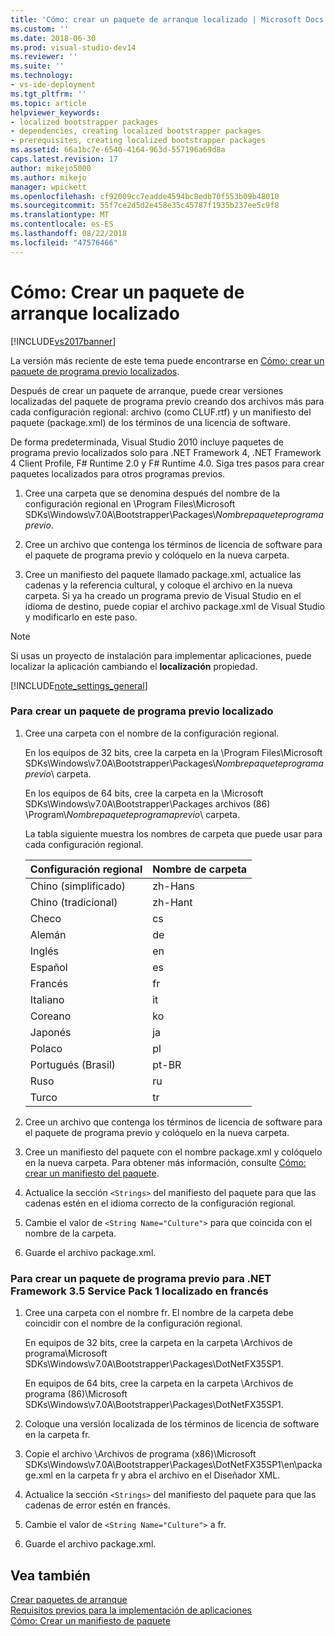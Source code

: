 ```yaml
---
title: 'Cómo: crear un paquete de arranque localizado | Microsoft Docs'
ms.custom: ''
ms.date: 2018-06-30
ms.prod: visual-studio-dev14
ms.reviewer: ''
ms.suite: ''
ms.technology:
- vs-ide-deployment
ms.tgt_pltfrm: ''
ms.topic: article
helpviewer_keywords:
- localized bootstrapper packages
- dependencies, creating localized bootstrapper packages
- prerequisites, creating localized bootstrapper packages
ms.assetid: 66a1bc7e-6540-4164-963d-557196a69d8a
caps.latest.revision: 17
author: mikejo5000
ms.author: mikejo
manager: wpickett
ms.openlocfilehash: cf92009cc7eadde4594bc8edb70f553b09b48010
ms.sourcegitcommit: 55f7ce2d5d2e458e35c45787f1935b237ee5c9f8
ms.translationtype: MT
ms.contentlocale: es-ES
ms.lasthandoff: 08/22/2018
ms.locfileid: "47576466"
---
```

# <a name="how-to-create-a-localized-bootstrapper-package"></a>Cómo: Crear un paquete de arranque localizado
[!INCLUDE[vs2017banner](../includes/vs2017banner.md)]

La versión más reciente de este tema puede encontrarse en [Cómo: crear un paquete de programa previo localizados](https://docs.microsoft.com/visualstudio/deployment/how-to-create-a-localized-bootstrapper-package).  
  
Después de crear un paquete de arranque, puede crear versiones localizadas del paquete de programa previo creando dos archivos más para cada configuración regional: archivo (como CLUF.rtf) y un manifiesto del paquete (package.xml) de los términos de una licencia de software.  
  
 De forma predeterminada, Visual Studio 2010 incluye paquetes de programa previo localizados solo para .NET Framework 4, .NET Framework 4 Client Profile, F# Runtime 2.0 y F# Runtime 4.0. Siga tres pasos para crear paquetes localizados para otros programas previos.  
  
1.  Cree una carpeta que se denomina después del nombre de la configuración regional en \Program Files\Microsoft SDKs\Windows\v7.0A\Bootstrapper\Packages\\*Nombrepaqueteprogramaprevio*.  
  
2.  Cree un archivo que contenga los términos de licencia de software para el paquete de programa previo y colóquelo en la nueva carpeta.  
  
3.  Cree un manifiesto del paquete llamado package.xml, actualice las cadenas y la referencia cultural, y coloque el archivo en la nueva carpeta. Si ya ha creado un programa previo de Visual Studio en el idioma de destino, puede copiar el archivo package.xml de Visual Studio y modificarlo en este paso.  
  
> [!NOTE]
>  Si usas un proyecto de instalación para implementar aplicaciones, puede localizar la aplicación cambiando el **localización** propiedad.  
  
 [!INCLUDE[note_settings_general](../includes/note-settings-general-md.md)]  
  
### <a name="to-create-a-localized-bootstrapper-package"></a>Para crear un paquete de programa previo localizado  
  
1.  Cree una carpeta con el nombre de la configuración regional.  
  
     En los equipos de 32 bits, cree la carpeta en la \Program Files\Microsoft SDKs\Windows\v7.0A\Bootstrapper\Packages\\*Nombrepaqueteprogramaprevio*\ carpeta.  
  
     En los equipos de 64 bits, cree la carpeta en la \Microsoft SDKs\Windows\v7.0A\Bootstrapper\Packages archivos (86) \Program\\*Nombrepaqueteprogramaprevio*\ carpeta.  
  
     La tabla siguiente muestra los nombres de carpeta que puede usar para cada configuración regional.  
  
    |Configuración regional|Nombre de carpeta|  
    |------------|-----------------|  
    |Chino (simplificado)|zh-Hans|  
    |Chino (tradicional)|zh-Hant|  
    |Checo|cs|  
    |Alemán|de|  
    |Inglés|en|  
    |Español|es|  
    |Francés|fr|  
    |Italiano|it|  
    |Coreano|ko|  
    |Japonés|ja|  
    |Polaco|pl|  
    |Portugués (Brasil)|pt-BR|  
    |Ruso|ru|  
    |Turco|tr|  
  
2.  Cree un archivo que contenga los términos de licencia de software para el paquete de programa previo y colóquelo en la nueva carpeta.  
  
3.  Cree un manifiesto del paquete con el nombre package.xml y colóquelo en la nueva carpeta. Para obtener más información, consulte [Cómo: crear un manifiesto del paquete](../deployment/how-to-create-a-package-manifest.md).  
  
4.  Actualice la sección `<Strings>` del manifiesto del paquete para que las cadenas estén en el idioma correcto de la configuración regional.  
  
5.  Cambie el valor de `<String Name="Culture">` para que coincida con el nombre de la carpeta.  
  
6.  Guarde el archivo package.xml.  
  
### <a name="to-create-a-bootstrapper-package-for-net-framework-35-service-pack-1-localized-in-french"></a>Para crear un paquete de programa previo para .NET Framework 3.5 Service Pack 1 localizado en francés  
  
1.  Cree una carpeta con el nombre fr. El nombre de la carpeta debe coincidir con el nombre de la configuración regional.  
  
     En equipos de 32 bits, cree la carpeta en la carpeta \Archivos de programa\Microsoft SDKs\Windows\v7.0A\Bootstrapper\Packages\DotNetFX35SP1\.  
  
     En equipos de 64 bits, cree la carpeta en la carpeta \Archivos de programa (86)\Microsoft SDKs\Windows\v7.0A\Bootstrapper\Packages\DotNetFX35SP1\.  
  
2.  Coloque una versión localizada de los términos de licencia de software en la carpeta fr.  
  
3.  Copie el archivo \Archivos de programa (x86)\Microsoft SDKs\Windows\v7.0A\Bootstrapper\Packages\DotNetFX35SP1\en\package.xml en la carpeta fr y abra el archivo en el Diseñador XML.  
  
4.  Actualice la sección `<Strings>` del manifiesto del paquete para que las cadenas de error estén en francés.  
  
5.  Cambie el valor de `<String Name="Culture">` a fr.  
  
6.  Guarde el archivo package.xml.  
  
## <a name="see-also"></a>Vea también  
 [Crear paquetes de arranque](../deployment/creating-bootstrapper-packages.md)   
 [Requisitos previos para la implementación de aplicaciones](../deployment/application-deployment-prerequisites.md)   
 [Cómo: Crear un manifiesto de paquete](../deployment/how-to-create-a-package-manifest.md)




